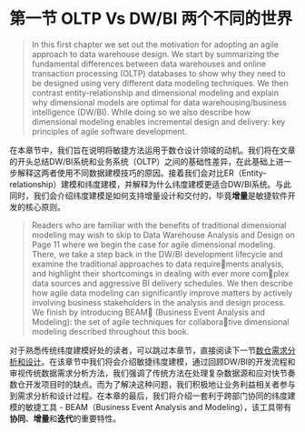 # 第一节 OLTP Vs DW/BI 两个不同的世界
>In this first chapter we set out the motivation for adopting an agile approach to 
data warehouse design. We start by summarizing the fundamental differences 
between data warehouses and online transaction processing (OLTP) databases to 
show why they need to be designed using very different data modeling techniques. 
We then contrast entity-relationship and dimensional modeling and explain why
dimensional models are optimal for data warehousing/business intelligence
(DW/BI). While doing so we also describe how dimensional modeling enables 
incremental design and delivery: key principles of agile software development.   

在本章节中，我们旨在说明将敏捷方法运用于数仓设计领域的动机。我们将在文章的开头总结DW/BI系统和业务系统（OLTP）之间的基础性差异，在此基础上进一步解释这两者使用不同数据建模技巧的原因。接着我们会对比ER（Entity-relationship）建模和纬度建模，并解释为什么纬度建模更适合DW/BI系统。与此同时，我们会介绍纬度建模是如何支持增量设计和交付的，毕竟**增量**是敏捷软件开发的核心原则。   

>Readers who are familiar with the benefits of traditional dimensional modeling 
may wish to skip to Data Warehouse Analysis and Design on Page 11 where we begin 
the case for agile dimensional modeling. There, we take a step back in the DW/BI
development lifecycle and examine the traditional approaches to data requirements analysis, and highlight their shortcomings in dealing with ever more complex data sources and aggressive BI delivery schedules. We then describe how agile
data modeling can significantly improve matters by actively involving business 
stakeholders in the analysis and design process. We finish by introducing BEAM
(Business Event Analysis and Modeling): the set of agile techniques for collaborative dimensional modeling described throughout this book.      

对于熟悉传统纬度建模好处的读者，可以跳过本章节，直接阅读下一节[数仓需求分析和设计](https://github.com/linuxProber/agile-data-warehouse-design/tree/main)。在该章节中我们将会介绍敏捷纬度建模，通过回顾DW/BI的开发流程和审视传统数据需求分析方法，我们强调了传统方法在处理复杂数据源和应对快节奏数仓开发项目时的缺点。而为了解决这种问题，我们积极地让业务利益相关者参与到需求分析和设计过程。在本章的最后，我们将介绍一套利于跨部门协同的纬度建模的敏捷工具 - BEAM（Business Event Analysis and Modeling），该工具带有**协同**、**增量**和**迭代**的重要特性。
